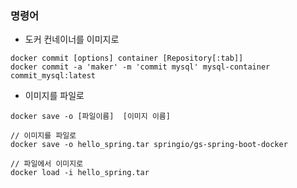 ### 명령어
- 도커 컨네이너를 이미지로
```
docker commit [options] container [Repository[:tab]]
docker commit -a 'maker' -m 'commit mysql' mysql-container commit_mysql:latest
```

- 이미지를 파일로
```
docker save -o [파일이름]  [이미지 이름]

// 이미지를 파일로
docker save -o hello_spring.tar springio/gs-spring-boot-docker

// 파일에서 이미지로
docker load -i hello_spring.tar
```
